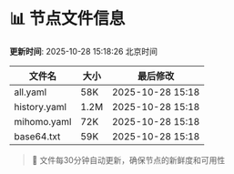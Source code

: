 # 📊 节点文件信息

**更新时间**: 2025-10-28 15:18:26 北京时间

| 文件名 | 大小 | 最后修改 |
|--------|------|----------|
| all.yaml | 58K | 2025-10-28 15:18 |
| history.yaml | 1.2M | 2025-10-28 15:18 |
| mihomo.yaml | 72K | 2025-10-28 15:18 |
| base64.txt | 59K | 2025-10-28 15:18 |

> 🔄 文件每30分钟自动更新，确保节点的新鲜度和可用性
